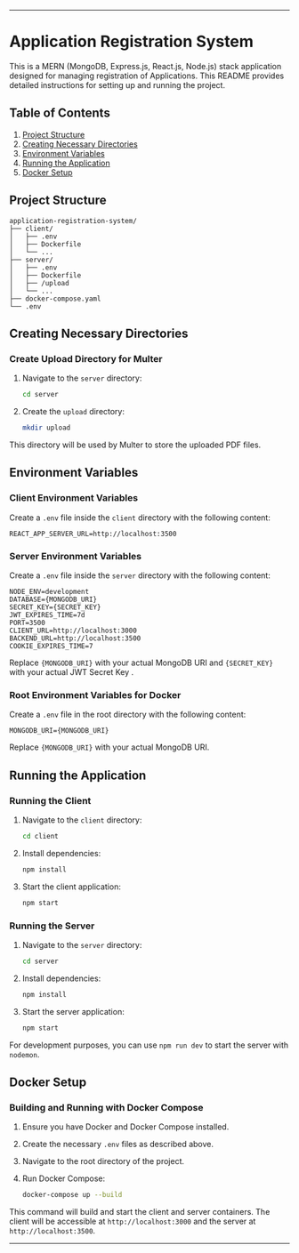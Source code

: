 
---

# Application Registration System

This is a MERN (MongoDB, Express.js, React.js, Node.js) stack application designed for managing registration of Applications. This README provides detailed instructions for setting up and running the project.

## Table of Contents

1. [Project Structure](#project-structure)
2. [Creating Necessary Directories](#creating-necessary-directories)
3. [Environment Variables](#environment-variables)
4. [Running the Application](#running-the-application)
5. [Docker Setup](#docker-setup)

## Project Structure

```
application-registration-system/
├── client/
│   ├── .env
│   ├── Dockerfile
│   └── ...
├── server/
│   ├── .env
│   ├── Dockerfile
│   ├── /upload
│   └── ...
├── docker-compose.yaml
└── .env
```

## Creating Necessary Directories

### Create Upload Directory for Multer

1. Navigate to the `server` directory:

    ```sh
    cd server
    ```

2. Create the `upload` directory:

    ```sh
    mkdir upload
    ```

This directory will be used by Multer to store the uploaded PDF files.

## Environment Variables

### Client Environment Variables

Create a `.env` file inside the `client` directory with the following content:

```
REACT_APP_SERVER_URL=http://localhost:3500
```

### Server Environment Variables

Create a `.env` file inside the `server` directory with the following content:

```
NODE_ENV=development
DATABASE={MONGODB_URI}
SECRET_KEY={SECRET_KEY}
JWT_EXPIRES_TIME=7d
PORT=3500
CLIENT_URL=http://localhost:3000
BACKEND_URL=http://localhost:3500
COOKIE_EXPIRES_TIME=7
```

Replace `{MONGODB_URI}` with your actual MongoDB URI and `{SECRET_KEY}` with your actual JWT Secret Key .

### Root Environment Variables for Docker

Create a `.env` file in the root directory with the following content:

```
MONGODB_URI={MONGODB_URI}
```

Replace `{MONGODB_URI}` with your actual MongoDB URI.

## Running the Application

### Running the Client

1. Navigate to the `client` directory:

    ```sh
    cd client
    ```

2. Install dependencies:

    ```sh
    npm install
    ```

3. Start the client application:

    ```sh
    npm start
    ```

### Running the Server

1. Navigate to the `server` directory:

    ```sh
    cd server
    ```

2. Install dependencies:

    ```sh
    npm install
    ```

3. Start the server application:

    ```sh
    npm start
    ```

For development purposes, you can use `npm run dev` to start the server with `nodemon`.

## Docker Setup

### Building and Running with Docker Compose

1. Ensure you have Docker and Docker Compose installed.

2. Create the necessary `.env` files as described above.

3. Navigate to the root directory of the project.

4. Run Docker Compose:

    ```sh
    docker-compose up --build
    ```

This command will build and start the client and server containers. The client will be accessible at `http://localhost:3000` and the server at `http://localhost:3500`.


---